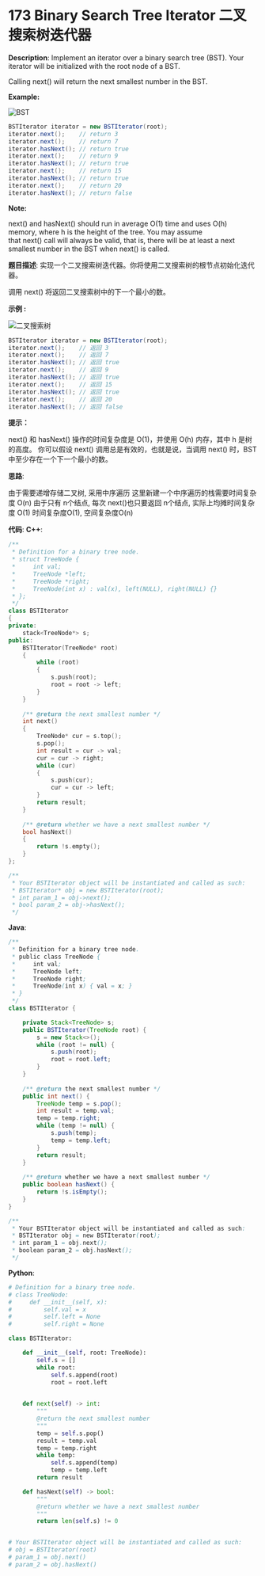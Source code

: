 # 173 Binary Search Tree Iterator 二叉搜索树迭代器

__Description__:
Implement an iterator over a binary search tree (BST). Your iterator will be initialized with the root node of a BST.

Calling next() will return the next smallest number in the BST.

__Example:__

![BST](https://upload-images.jianshu.io/upload_images/16639143-ae24bdc7547b5324.png?imageMogr2/auto-orient/strip%7CimageView2/2/w/1240)

```Java
BSTIterator iterator = new BSTIterator(root);
iterator.next();    // return 3
iterator.next();    // return 7
iterator.hasNext(); // return true
iterator.next();    // return 9
iterator.hasNext(); // return true
iterator.next();    // return 15
iterator.hasNext(); // return true
iterator.next();    // return 20
iterator.hasNext(); // return false
```

__Note:__

next() and hasNext() should run in average O(1) time and uses O(h) memory, where h is the height of the tree.
You may assume that next() call will always be valid, that is, there will be at least a next smallest number in the BST when next() is called.

__题目描述__:
实现一个二叉搜索树迭代器。你将使用二叉搜索树的根节点初始化迭代器。

调用 next() 将返回二叉搜索树中的下一个最小的数。

__示例 :__

![二叉搜索树](https://upload-images.jianshu.io/upload_images/16639143-dde20ac632694797.png?imageMogr2/auto-orient/strip%7CimageView2/2/w/1240)

```Java
BSTIterator iterator = new BSTIterator(root);
iterator.next();    // 返回 3
iterator.next();    // 返回 7
iterator.hasNext(); // 返回 true
iterator.next();    // 返回 9
iterator.hasNext(); // 返回 true
iterator.next();    // 返回 15
iterator.hasNext(); // 返回 true
iterator.next();    // 返回 20
iterator.hasNext(); // 返回 false
```

__提示：__

next() 和 hasNext() 操作的时间复杂度是 O(1)，并使用 O(h) 内存，其中 h 是树的高度。
你可以假设 next() 调用总是有效的，也就是说，当调用 next() 时，BST 中至少存在一个下一个最小的数。

__思路__:

由于需要递增存储二叉树, 采用中序遍历
这里新建一个中序遍历的栈需要时间复杂度 O(n)
由于只有 n个结点, 每次 next()也只要返回 n个结点, 实际上均摊时间复杂度 O(1)
时间复杂度O(1), 空间复杂度O(n)

__代码__:
__C++__:

```C++
/**
 * Definition for a binary tree node.
 * struct TreeNode {
 *     int val;
 *     TreeNode *left;
 *     TreeNode *right;
 *     TreeNode(int x) : val(x), left(NULL), right(NULL) {}
 * };
 */
class BSTIterator 
{
private:
    stack<TreeNode*> s;
public:
    BSTIterator(TreeNode* root) 
    {
        while (root)
        {
            s.push(root);
            root = root -> left;
        }
    }
    
    /** @return the next smallest number */
    int next() 
    {
        TreeNode* cur = s.top();
        s.pop();
        int result = cur -> val;
        cur = cur -> right;
        while (cur)
        {
            s.push(cur);
            cur = cur -> left;
        }
        return result;
    }
    
    /** @return whether we have a next smallest number */
    bool hasNext() 
    {
        return !s.empty();
    }
};

/**
 * Your BSTIterator object will be instantiated and called as such:
 * BSTIterator* obj = new BSTIterator(root);
 * int param_1 = obj->next();
 * bool param_2 = obj->hasNext();
 */
```

__Java__:

```Java
/**
 * Definition for a binary tree node.
 * public class TreeNode {
 *     int val;
 *     TreeNode left;
 *     TreeNode right;
 *     TreeNode(int x) { val = x; }
 * }
 */
class BSTIterator {

    private Stack<TreeNode> s;
    public BSTIterator(TreeNode root) {
        s = new Stack<>();
        while (root != null) {
            s.push(root);
            root = root.left;
        }
    }
    
    /** @return the next smallest number */
    public int next() {
        TreeNode temp = s.pop();
        int result = temp.val;
        temp = temp.right;
        while (temp != null) {
            s.push(temp);
            temp = temp.left;
        }
        return result;
    }
    
    /** @return whether we have a next smallest number */
    public boolean hasNext() {
        return !s.isEmpty();
    }
}

/**
 * Your BSTIterator object will be instantiated and called as such:
 * BSTIterator obj = new BSTIterator(root);
 * int param_1 = obj.next();
 * boolean param_2 = obj.hasNext();
 */
```

__Python__:

```Python
# Definition for a binary tree node.
# class TreeNode:
#     def __init__(self, x):
#         self.val = x
#         self.left = None
#         self.right = None

class BSTIterator:

    def __init__(self, root: TreeNode):
        self.s = []
        while root:
            self.s.append(root)
            root = root.left
        

    def next(self) -> int:
        """
        @return the next smallest number
        """
        temp = self.s.pop()
        result = temp.val
        temp = temp.right
        while temp:
            self.s.append(temp)
            temp = temp.left
        return result

    def hasNext(self) -> bool:
        """
        @return whether we have a next smallest number
        """
        return len(self.s) != 0


# Your BSTIterator object will be instantiated and called as such:
# obj = BSTIterator(root)
# param_1 = obj.next()
# param_2 = obj.hasNext()
```
